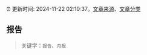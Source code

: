 :alarm_clock: 更新时间: 2024-11-22 02:10:37。[文章来源](/README.md)、[文章分类](/TAGS.md)

## 报告


> 关键字：`报告`、`月报`



